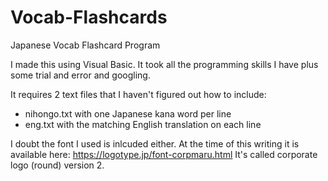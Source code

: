 # Vocab-Flashcards
Japanese Vocab Flashcard Program

I made this using Visual Basic. It took all the programming skills I have plus some trial and error and googling.

It requires 2 text files that I haven't figured out how to include:
 - nihongo.txt with one Japanese kana word per line
 - eng.txt with the matching English translation on each line
 
 I doubt the font I used is inlcuded either.
 At the time of this writing it is available here:
 https://logotype.jp/font-corpmaru.html
 It's called corporate logo (round) version 2.
